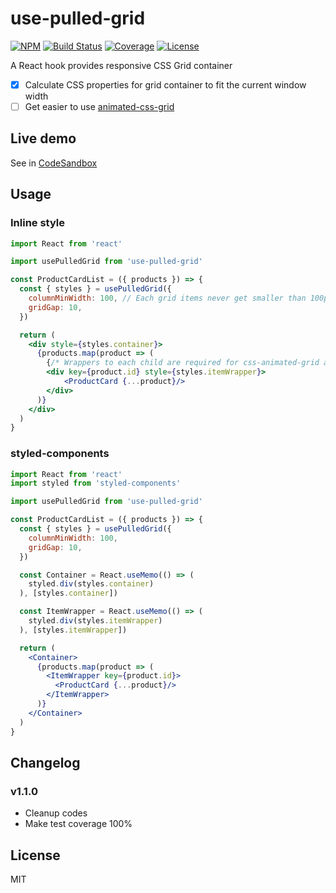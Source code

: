 # use-pulled-grid

[![NPM](https://img.shields.io/npm/v/use-pulled-grid.svg)](https://www.npmjs.com/package/use-pulled-grid)
[![Build Status](https://img.shields.io/circleci/project/github/cometkim/use-pulled-grid/master.svg)](https://circleci.com/gh/cometkim/use-pulled-grid)
[![Coverage](https://img.shields.io/codecov/c/github/cometkim/use-pulled-grid/master.svg)](https://codecov.io/gh/cometkim/use-pulled-grid)
[![License](https://img.shields.io/github/license/cometkim/use-pulled-grid.svg)](https://github.com/cometkim/use-pulled-grid/blob/master/LICENSE)

A React hook provides responsive CSS Grid container

- [x] Calculate CSS properties for grid container to fit the current window width
- [ ] Get easier to use [animated-css-grid](https://github.com/aholachek/animate-css-grid)

## Live demo

See in [CodeSandbox](https://codesandbox.io/s/qqz0p8w784)

## Usage

### Inline style

```jsx
import React from 'react'

import usePulledGrid from 'use-pulled-grid'

const ProductCardList = ({ products }) => {
  const { styles } = usePulledGrid({
    columnMinWidth: 100, // Each grid items never get smaller than 100px
    gridGap: 10,
  })

  return (
    <div style={styles.container}>
      {products.map(product => (
        {/* Wrappers to each child are required for css-animated-grid and fallback style of grid gap */}
        <div key={product.id} style={styles.itemWrapper}>
            <ProductCard {...product}/>
        </div>
      )}
    </div>
  )
}
```

### styled-components

```jsx
import React from 'react'
import styled from 'styled-components'

import usePulledGrid from 'use-pulled-grid'

const ProductCardList = ({ products }) => {
  const { styles } = usePulledGrid({
    columnMinWidth: 100,
    gridGap: 10,
  })

  const Container = React.useMemo(() => (
    styled.div(styles.container)
  ), [styles.container])

  const ItemWrapper = React.useMemo(() => (
    styled.div(styles.itemWrapper)
  ), [styles.itemWrapper])

  return (
    <Container>
      {products.map(product => (
        <ItemWrapper key={product.id}>
          <ProductCard {...product}/>
        </ItemWrapper>
      )}
    </Container>
  )
}
```

## Changelog

### v1.1.0

- Cleanup codes
- Make test coverage 100%

## License

MIT
